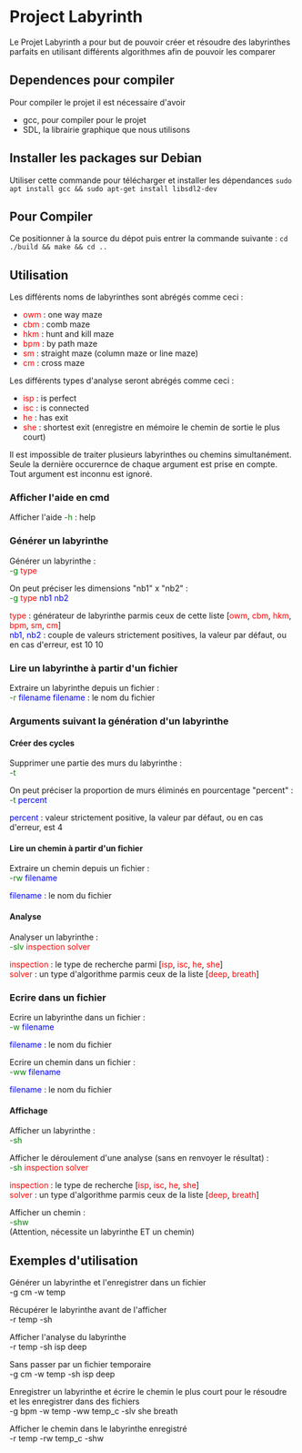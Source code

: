 # Project Labyrinth

Le Projet Labyrinth a pour but de pouvoir créer et résoudre des labyrinthes parfaits en utilisant différents algorithmes afin de pouvoir les comparer

## Dependences pour compiler
Pour compiler le projet il est nécessaire d'avoir
- gcc, pour compiler pour le projet
- SDL, la librairie graphique que nous utilisons

## Installer les packages sur Debian
Utiliser cette commande pour télécharger et installer les dépendances
````sudo apt install gcc && sudo apt-get install libsdl2-dev````

## Pour Compiler
Ce positionner à la source du dépot puis entrer la commande suivante :
````cd ./build && make && cd ..````

## Utilisation

Les différents noms de labyrinthes sont abrégés comme ceci :
- <span style="color:red">owm</span> : one way maze
- <span style="color:red">cbm</span> : comb maze
- <span style="color:red">hkm</span> : hunt and kill maze
- <span style="color:red">bpm</span> : by path maze
- <span style="color:red">sm</span> : straight maze (column maze or line maze)
- <span style="color:red">cm</span> : cross maze

Les différents types d'analyse seront abrégés comme ceci :
- <span style="color:red">isp</span> : is perfect
- <span style="color:red">isc</span> : is connected
- <span style="color:red">he</span> : has exit
- <span style="color:red">she</span> : shortest exit (enregistre en mémoire le chemin de sortie le plus court)

Il est impossible de traiter plusieurs labyrinthes ou chemins simultanément.  
Seule la dernière occurernce de chaque argument est prise en compte.  
Tout argument est inconnu est ignoré.
### Afficher l'aide en cmd
Afficher l'aide
<span style="color:green">-h</span> : help

### Générer un labyrinthe

Générer un labyrinthe :  
<span style="color:green">-g</span> <span style="color:red">type</span>

On peut préciser les dimensions "nb1" x "nb2" :  
<span style="color:green">-g</span> <span style="color:red">type</span> <span style="color:blue">nb1</span> <span style="color:blue">nb2</span>


<span style="color:red">type</span> : générateur de labyrinthe parmis ceux de cette liste [<span style="color:red">owm</span>, <span style="color:red">cbm</span>, <span style="color:red">hkm</span>, <span style="color:red">bpm</span>, <span style="color:red">sm</span>, <span style="color:red">cm</span>]  
<span style="color:blue">nb1</span>, <span style="color:blue">nb2</span> : couple de valeurs strictement positives, la valeur par défaut, ou en cas d'erreur, est 10 10

### Lire un labyrinthe à partir d'un fichier

Extraire un labyrinthe depuis un fichier :  
<span style="color:green">-r</span> <span style="color:blue">filename
filename</span> : le nom du fichier

### Arguments suivant la génération d'un labyrinthe

#### Créer des cycles

Supprimer une partie des murs du labyrinthe :  
<span style="color:green">-t</span>

On peut préciser la proportion de murs éliminés en pourcentage "percent" :  
<span style="color:green">-t</span> <span style="color:blue">percent</span>

<span style="color:blue">percent</span> : valeur strictement positive, la valeur par défaut, ou en cas d'erreur, est 4

#### Lire un chemin à partir d'un fichier

Extraire un chemin depuis un fichier :  
<span style="color:green">-rw</span> <span style="color:blue">filename</span>

<span style="color:blue">filename</span> : le nom du fichier

#### Analyse

Analyser un labyrinthe :  
<span style="color:green">-slv</span> <span style="color:red">inspection</span> <span style="color:red">solver</span>

<span style="color:red">inspection</span> : le type de recherche parmi [<span style="color:red">isp</span>, <span style="color:red">isc</span>, <span style="color:red">he</span>, <span style="color:red">she</span>]  
<span style="color:red">solver</span> : un type d'algorithme parmis ceux de la liste [<span style="color:red">deep</span>, <span style="color:red">breath</span>]

### Ecrire dans un fichier

Ecrire un labyrinthe dans un fichier :  
<span style="color:green">-w</span> <span style="color:blue">filename</span>

<span style="color:blue">filename</span> : le nom du fichier

Ecrire un chemin dans un fichier :  
<span style="color:green">-ww</span> <span style="color:blue">filename</span>

<span style="color:blue">filename</span> : le nom du fichier

#### Affichage

Afficher un labyrinthe :  
<span style="color:green">-sh</span>


Afficher le déroulement d'une analyse (sans en renvoyer le résultat) :  
<span style="color:green">-sh</span> <span style="color:red">inspection</span> <span style="color:red">solver</span> 

<span style="color:red">inspection</span> : le type de recherche [<span style="color:red">isp</span>, <span style="color:red">isc</span>, <span style="color:red">he</span>, <span style="color:red">she</span>]  
<span style="color:red">solver</span> : un type d'algorithme parmis ceux de la liste [<span style="color:red">deep</span>, <span style="color:red">breath</span>]


Afficher un chemin :  
<span style="color:green">-shw</span>  
(Attention, nécessite un labyrinthe ET un chemin)

## Exemples d'utilisation

Générer un labyrinthe et l'enregistrer dans un fichier  
-g cm -w temp


Récupérer le labyrinthe avant de l'afficher  
-r temp -sh


Afficher l'analyse du labyrinthe  
-r temp -sh isp deep


Sans passer par un fichier temporaire  
-g cm -w temp -sh isp deep


Enregistrer un labyrinthe et écrire le chemin le plus court pour le résoudre et les enregistrer dans des fichiers  
-g bpm -w temp -ww temp_c -slv she breath


Afficher le chemin dans le labyrinthe enregistré  
-r temp -rw temp_c -shw
